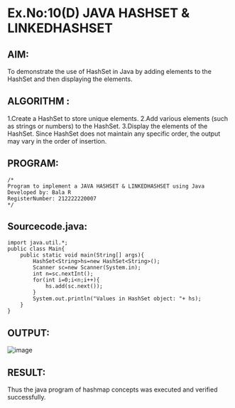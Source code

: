 # Ex.No:10(D) JAVA HASHSET & LINKEDHASHSET

## AIM:
To demonstrate the use of HashSet in Java by adding elements to the HashSet and then displaying the elements.

## ALGORITHM :
1.Create a HashSet to store unique elements.
2.Add various elements (such as strings or numbers) to the HashSet.
3.Display the elements of the HashSet. Since HashSet does not maintain any specific order, the output may vary in the order of insertion.

## PROGRAM:
 ```
/*
Program to implement a JAVA HASHSET & LINKEDHASHSET using Java
Developed by: Bala R
RegisterNumber: 212222220007
*/
```

## Sourcecode.java:
```
import java.util.*;
public class Main{
    public static void main(String[] args){
        HashSet<String>hs=new HashSet<String>();
        Scanner sc=new Scanner(System.in);
        int n=sc.nextInt();
        for(int i=0;i<n;i++){
            hs.add(sc.next());
        }
        System.out.println("Values in HashSet object: "+ hs);
    }
}
```

## OUTPUT:

![image](https://github.com/user-attachments/assets/29a709a1-240c-4e7b-ac73-5c89fd77b0c8)

## RESULT:
Thus the java program of hashmap concepts was executed and verified successfully.



